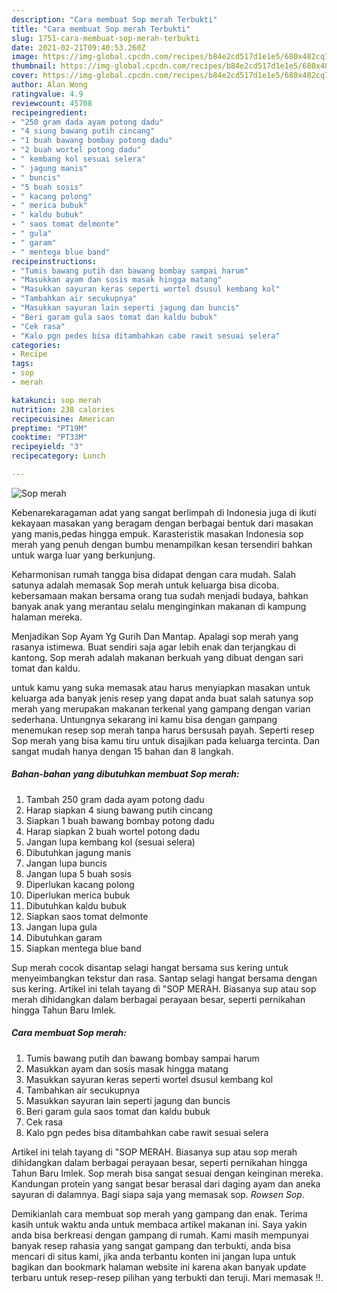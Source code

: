 ```yaml
---
description: "Cara membuat Sop merah Terbukti"
title: "Cara membuat Sop merah Terbukti"
slug: 1751-cara-membuat-sop-merah-terbukti
date: 2021-02-21T09:40:53.260Z
image: https://img-global.cpcdn.com/recipes/b84e2cd517d1e1e5/680x482cq70/sop-merah-foto-resep-utama.jpg
thumbnail: https://img-global.cpcdn.com/recipes/b84e2cd517d1e1e5/680x482cq70/sop-merah-foto-resep-utama.jpg
cover: https://img-global.cpcdn.com/recipes/b84e2cd517d1e1e5/680x482cq70/sop-merah-foto-resep-utama.jpg
author: Alan Wong
ratingvalue: 4.9
reviewcount: 45708
recipeingredient:
- "250 gram dada ayam potong dadu"
- "4 siung bawang putih cincang"
- "1 buah bawang bombay potong dadu"
- "2 buah wortel potong dadu"
- " kembang kol sesuai selera"
- " jagung manis"
- " buncis"
- "5 buah sosis"
- " kacang polong"
- " merica bubuk"
- " kaldu bubuk"
- " saos tomat delmonte"
- " gula"
- " garam"
- " mentega blue band"
recipeinstructions:
- "Tumis bawang putih dan bawang bombay sampai harum"
- "Masukkan ayam dan sosis masak hingga matang"
- "Masukkan sayuran keras seperti wortel dsusul kembang kol"
- "Tambahkan air secukupnya"
- "Masukkan sayuran lain seperti jagung dan buncis"
- "Beri garam gula saos tomat dan kaldu bubuk"
- "Cek rasa"
- "Kalo pgn pedes bisa ditambahkan cabe rawit sesuai selera"
categories:
- Recipe
tags:
- sop
- merah

katakunci: sop merah 
nutrition: 238 calories
recipecuisine: American
preptime: "PT19M"
cooktime: "PT33M"
recipeyield: "3"
recipecategory: Lunch

---
```



![Sop merah](https://img-global.cpcdn.com/recipes/b84e2cd517d1e1e5/680x482cq70/sop-merah-foto-resep-utama.jpg)

Kebenarekaragaman adat yang sangat berlimpah di Indonesia juga di ikuti kekayaan masakan yang beragam dengan berbagai bentuk dari masakan yang manis,pedas hingga empuk. Karasteristik masakan Indonesia sop merah yang penuh dengan bumbu menampilkan kesan tersendiri bahkan untuk warga luar yang berkunjung.


Keharmonisan rumah tangga bisa didapat dengan cara mudah. Salah satunya adalah memasak Sop merah untuk keluarga bisa dicoba. kebersamaan makan bersama orang tua sudah menjadi budaya, bahkan banyak anak yang merantau selalu menginginkan makanan di kampung halaman mereka.

Menjadikan Sop Ayam Yg Gurih Dan Mantap. Apalagi sop merah yang rasanya istimewa. Buat sendiri saja agar lebih enak dan terjangkau di kantong. Sop merah adalah makanan berkuah yang dibuat dengan sari tomat dan kaldu.

untuk kamu yang suka memasak atau harus menyiapkan masakan untuk keluarga ada banyak jenis resep yang dapat anda buat salah satunya sop merah yang merupakan makanan terkenal yang gampang dengan varian sederhana. Untungnya sekarang ini kamu bisa dengan gampang menemukan resep sop merah tanpa harus bersusah payah.
Seperti resep Sop merah yang bisa kamu tiru untuk disajikan pada keluarga tercinta. Dan sangat mudah hanya dengan 15 bahan dan 8 langkah.


<!--inarticleads1-->

##### Bahan-bahan yang dibutuhkan membuat Sop merah:

1. Tambah 250 gram dada ayam potong dadu
1. Harap siapkan 4 siung bawang putih cincang
1. Siapkan 1 buah bawang bombay potong dadu
1. Harap siapkan 2 buah wortel potong dadu
1. Jangan lupa  kembang kol (sesuai selera)
1. Dibutuhkan  jagung manis
1. Jangan lupa  buncis
1. Jangan lupa 5 buah sosis
1. Diperlukan  kacang polong
1. Diperlukan  merica bubuk
1. Dibutuhkan  kaldu bubuk
1. Siapkan  saos tomat delmonte
1. Jangan lupa  gula
1. Dibutuhkan  garam
1. Siapkan  mentega blue band


Sup merah cocok disantap selagi hangat bersama sus kering untuk menyeimbangkan tekstur dan rasa. Santap selagi hangat bersama dengan sus kering. Artikel ini telah tayang di &#34;SOP MERAH. Biasanya sup atau sop merah dihidangkan dalam berbagai perayaan besar, seperti pernikahan hingga Tahun Baru Imlek. 

<!--inarticleads2-->

##### Cara membuat  Sop merah:

1. Tumis bawang putih dan bawang bombay sampai harum
1. Masukkan ayam dan sosis masak hingga matang
1. Masukkan sayuran keras seperti wortel dsusul kembang kol
1. Tambahkan air secukupnya
1. Masukkan sayuran lain seperti jagung dan buncis
1. Beri garam gula saos tomat dan kaldu bubuk
1. Cek rasa
1. Kalo pgn pedes bisa ditambahkan cabe rawit sesuai selera


Artikel ini telah tayang di &#34;SOP MERAH. Biasanya sup atau sop merah dihidangkan dalam berbagai perayaan besar, seperti pernikahan hingga Tahun Baru Imlek. Sop merah bisa sangat sesuai dengan keinginan mereka. Kandungan protein yang sangat besar berasal dari daging ayam dan aneka sayuran di dalamnya. Bagi siapa saja yang memasak sop. _Rowsen Sop_. 

Demikianlah cara membuat sop merah yang gampang dan enak. Terima kasih untuk waktu anda untuk membaca artikel makanan ini. Saya yakin anda bisa berkreasi dengan gampang di rumah. Kami masih mempunyai banyak resep rahasia yang sangat gampang dan terbukti, anda bisa mencari di situs kami, jika anda terbantu konten ini jangan lupa untuk bagikan dan bookmark halaman website ini karena akan banyak update terbaru untuk resep-resep pilihan yang terbukti dan teruji. Mari memasak !!. 
